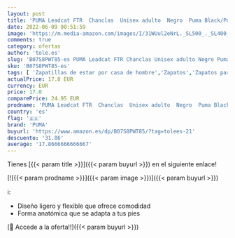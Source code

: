 ```yaml
---
layout: post
title: 'PUMA Leadcat FTR  Chanclas  Unisex adulto  Negro  Puma Black/Puma Team Gold/Puma White   37 EU'
date: 2022-06-09 00:51:59
image: 'https://m.media-amazon.com/images/I/31WUul2eNrL._SL500_._SL400_.jpg'
comments: true
category: ofertas
author: 'tole.es'
slug: 'B07S8PWT85-es PUMA Leadcat FTR Chanclas Unisex adulto Negro Puma...'
sku: 'B07S8PWT85-es'
tags: [ 'Zapatillas de estar por casa de hombre','Zapatos','Zapatos para hombre','Zapatos y complementos','chanclas','puma','🇪🇸', ]
actualPrice: 17.0 EUR
currency: EUR
price: 17.0
comparePrice: 24.95 EUR
prodname: 'PUMA Leadcat FTR  Chanclas  Unisex adulto  Negro  Puma Black/Puma Team Gold/Puma White   37 EU'
country: 'es'
flag: '🇪🇸'
brand: 'PUMA'
buyurl: 'https://www.amazon.es/dp/B07S8PWT85/?tag=tolees-21'
descuento: '31.86'
average: '17.8666666666667'
---
```


Tienes [{{< param title >}}]({{< param buyurl >}}) en el siguiente enlace!

[![{{< param prodname >}}]({{< param image >}})]({{< param buyurl >}})

ℹ️:

- Diseño ligero y flexible que ofrece comodidad
- Forma anatómica que se adapta a tus pies

[🛒 Accede a la oferta!!]({{< param buyurl >}})
